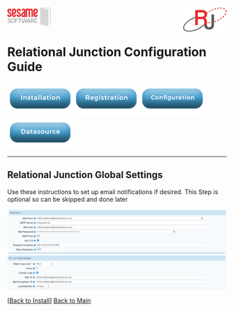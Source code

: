 <img  src="../images/SesameSoftwareLogo-2020Final.png" width="100"><img align=right src="../images/RJOrbitLogo-2021Final.png" width="100">

# Relational Junction Configuration Guide

[![Installation](../images/Button_Installation.png)](installguide.md)[![Registration](../images/Button_Registration.png)](RegistrationGuide.md)[![Configuration](../images/Button_Configuration.png)](configurationGuide.md)[![Datasource](../images/Button_Datasource.png)](../Datasources/README.md)

---

## Relational Junction Global Settings

Use these instructions to set up email notifications if desired. This Step is optional so can be skipped and done later

![notification](../images/ConfigNotification.png)
![ETL Job Default Settings](../images/jobDefaultSetting.png)

[[Back to Install](../guides/configurationGuide.md)]
[Back to Main](../README.md)
